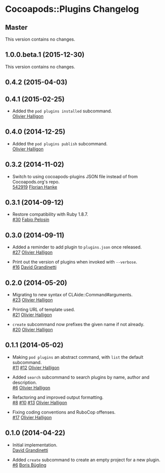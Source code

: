 # Cocoapods::Plugins Changelog

## Master

This version contains no changes.  


## 1.0.0.beta.1 (2015-12-30)

This version contains no changes.  


## 0.4.2 (2015-04-03)


## 0.4.1 (2015-02-25)

* Added the `pod plugins installed` subcommand.  
  [Olivier Halligon](https://github.com/AliSoftware)

## 0.4.0 (2014-12-25)

* Added the `pod plugins publish` subcommand.  
  [Olivier Halligon](https://github.com/AliSoftware)

## 0.3.2 (2014-11-02)

* Switch to using cocoapods-plugins JSON file instead of from Cocoapods.org's repo.  
  [542919](https://github.com/CocoaPods/cocoapods-plugins/commit/542919902e611c33bb0e02848037474529ddd0f9)
  [Florian Hanke](https://github.com/floere)


## 0.3.1 (2014-09-12)

* Restore compatibility with Ruby 1.8.7.  
  [#30](https://github.com/CocoaPods/cocoapods-plugins/issues/30)
  [Fabio Pelosin](https://github.com/fabiopelosin)

## 0.3.0 (2014-09-11)

* Added a reminder to add plugin to `plugins.json` once released.  
  [#27](https://github.com/CocoaPods/cocoapods-plugins/issues/27)
  [Olivier Halligon](https://github.com/AliSoftware)

* Print out the version of plugins when invoked with `--verbose`.  
  [#16](https://github.com/CocoaPods/cocoapods-plugins/issues/16)
  [David Grandinetti](https://github.com/dbgrandi)

## 0.2.0 (2014-05-20)

* Migrating to new syntax of CLAide::Command#arguments.  
  [#23](https://github.com/CocoaPods/cocoapods-plugins/issues/23)
  [Olivier Halligon](https://github.com/AliSoftware)

* Printing URL of template used.  
  [#21](https://github.com/CocoaPods/cocoapods-plugins/issues/21)
  [Olivier Halligon](https://github.com/AliSoftware)

* `create` subcommand now prefixes the given name if not already.  
  [#20](https://github.com/CocoaPods/cocoapods-plugins/issues/20)
  [Olivier Halligon](https://github.com/AliSoftware)

## 0.1.1 (2014-05-02)

* Making `pod plugins` an abstract command, with `list` the default subcommand.  
  [#11](https://github.com/CocoaPods/cocoapods-plugins/issues/11)
  [#12](https://github.com/CocoaPods/cocoapods-plugins/issues/12)
  [Olivier Halligon](https://github.com/AliSoftware)

* Added `search` subcommand to search plugins by name, author and description.  
  [#6](https://github.com/CocoaPods/cocoapods-plugins/issues/6)
  [Olivier Halligon](https://github.com/AliSoftware)

* Refactoring and improved output formatting.  
  [#8](https://github.com/CocoaPods/cocoapods-plugins/issues/8)
  [#10](https://github.com/CocoaPods/cocoapods-plugins/issues/10)
  [#13](https://github.com/CocoaPods/cocoapods-plugins/issues/13)
  [Olivier Halligon](https://github.com/AliSoftware)

* Fixing coding conventions and RuboCop offenses.  
  [#17](https://github.com/CocoaPods/cocoapods-plugins/issues/17)
  [Olivier Halligon](https://github.com/AliSoftware)

## 0.1.0 (2014-04-22)

* Initial implementation.  
  [David Grandinetti](https://github.com/dbgrandi)

* Added `create` subcommand to create an empty project for a new plugin.  
  [#6](https://github.com/CocoaPods/cocoapods-plugins/issues/6)
  [Boris Bügling](https://github.com/neonichu)
